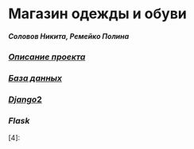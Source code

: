 # Магазин одежды и обуви
##### Соловов Никита, Ремейко Полина
### [_Описание проекта_](https://github.com/CyberEssence/clothes_magazine/blob/main/Description.md)
### [_База данных_](https://github.com/CyberEssence/clothes_magazine/blob/main/%D0%A0%D0%B5%D0%BB%D1%8F%D1%86%D0%B8%D0%BE%D0%BD%D0%BD%D0%B0%D1%8F%20%D1%81%D1%85%D0%B5%D0%BC%D0%B0.png)
### [_Django_][1][2] 
[1]: https://github.com/CyberEssence/clothes_magazine/blob/main/Dokerfile.md
[2]: https://github.com/CyberEssence/clothes_magazine/blob/main/docker-compose.yml.md
### _Flask_
[3]: https://github.com/CyberEssence/clothes_magazine/blob/main/Dokerfile(Flask).yml.md
[4]: 
